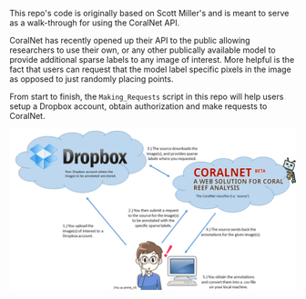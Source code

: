 This repo's code is originally based on Scott Miller's and is meant to serve as a walk-through for using the CoralNet API.

CoralNet has recently opened up their API to the public allowing researchers to use their own, or any other publically available model to provide additional sparse labels to any image of interest. More helpful is the fact that users can request that the model label specific pixels in the image as opposed to just randomly placing points.

From start to finish, the `Making_Requests` script in this repo will help users setup a Dropbox account, obtain authorization and make requests to CoralNet.

![](Figures/Workflow.png)
